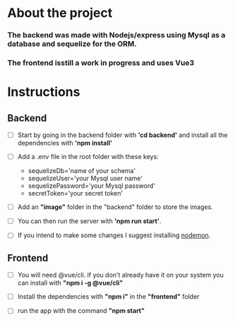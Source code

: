 # About the project

### The backend was made with **Nodejs/express** using **Mysql** as a database and **sequelize** for the ORM.
### The frontend isstill a work in progress and uses Vue3

# Instructions

## Backend

- [ ] Start by going in the backend folder with **'cd backend'** and install all the dependencies with **'npm install'**

- [ ] Add a .env file in the root folder with these keys:
  - sequelizeDb='name of your schema'
  - sequelizeUser='your Mysql user name'
  - sequelizePassword='your Mysql password'
  - secretToken='your secret token'
 
- [ ] Add an **"image"** folder in the "backend" folder to store the images.

- [ ] You can then run the server with **'npm run start'**. 

- [ ] If you intend to make some changes I suggest installing [nodemon](https://www.npmjs.com/package/nodemon).

## Frontend

- [ ] You will need @vue/cli. if you don't already have it on your system you can install with **"npm i -g @vue/cli"**

- [ ] Install the dependencies with **"npm i"** in the **"frontend"** folder

- [ ] run the app with the command **"npm start"**
